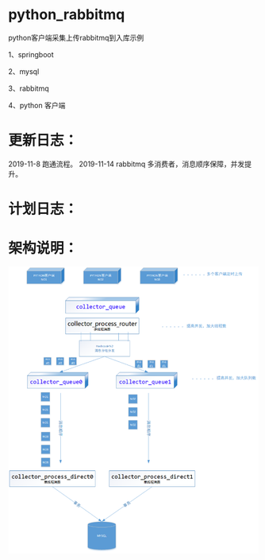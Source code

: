 # python_rabbitmq
python客户端采集上传rabbitmq到入库示例

1、springboot 

2、mysql

3、rabbitmq

4、python 客户端

# 更新日志：

2019-11-8  跑通流程。
2019-11-14 rabbitmq 多消费者，消息顺序保障，并发提升。

# 计划日志：


# 架构说明：

![](https://github.com/lanyu-op/python_rabbitmq/blob/master/%E6%9E%B6%E6%9E%84%E8%AF%B4%E6%98%8E.png)  
